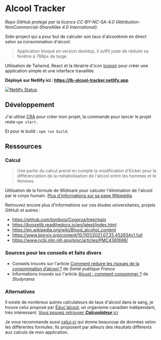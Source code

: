 # Alcool Tracker

_Repo GitHub protégé par la licence CC-BY-NC-SA-4.0 (Attribution-NonCommercial-ShareAlike 4.0 International)._

Side-project qui a pour but de calculer son taux d'alcoolémie en direct selon sa consommation d'alcool.

> Application bloqué en version desktop, il suffit juste de réduire sa fenêtre à 768px de large.

Utilisation de Tailwind, React et la librairie d'icon [Iconoir](https://iconoir.com) pour créer une application simple et une interface travaillée.

**Déployé sur Netlify ici : https://lb-alcool-tracker.netlify.app**

[![Netlify Status](https://api.netlify.com/api/v1/badges/5deb4854-2804-493a-9e5f-86110887be52/deploy-status)](https://app.netlify.com/sites/lb-alcool-tracker/deploys)

## Développement

J'ai utilisé [CRA](https://github.com/facebook/create-react-app) pour créer mon projet, la commande pour lancer le projet reste `npm start`.

Et pour le build : `npm run build`.

## Ressources

### Calcul

> Une partie du calcul prend en compte la modification d'Eicker pour la différenciation de la métabolisation de l'alcool entre les hommes et le femmes.

Utilisation de la formule de Widmark pour calculer l'élimination de l'alcool par le corps humain. [Plus d'informations sur sa page Wikipédia](https://fr.wikipedia.org/wiki/Erik_Widmark).

Retrouvez encore plus d'informations sur ces études universitaires, projets GitHub et autres :

- https://github.com/tonibois/Cogorza/tree/main
- https://boozelib.readthedocs.io/en/latest/index.html
- https://en.wikipedia.org/wiki/Blood_alcohol_content
- https://www.biorxiv.org/content/10.1101/2021.07.25.452934v1.full
- https://www.ncbi.nlm.nih.gov/pmc/articles/PMC4361698/

### Sources pour les conseils et faits divers

- Conseils trouvés sur l'article [Comment réduire les risques de la consommation d’alcool ?](https://www.santepubliquefrance.fr/determinants-de-sante/alcool/articles/comment-reduire-les-risques-de-la-consommation-d-alcool#:~:text=Ces%20mêmes%20experts%20recommandent%20d,et%20les%20activités%20à%20risque) de _Santé publique France_
- Informations trouvés sur l'article [Alcool : comment consommer ?](https://www.studyrama.com/vie-etudiante/sante-se-proteger/drogues-et-dependances/alcool-comment-consommer-74087#:~:text=D'autre%20part%2C%20il%20est,avec%20des%20boissons%20non%20alcoolisées.) de _Studyrama_

### Alternatives

Il existe de nombreux autres calculateurs de taux d'alcool dans le sang, je trouve celui proposé par [Éduc'alcool](https://www.educalcool.qc.ca), un organisme canadien indépendant, très intéressant.
[Vous pouvez retrouver **_Calcoolateur_** ici](https://www.educalcool.qc.ca/outils/calcoolateur/)

Je vous recommande aussi [celui-ci](https://dasinternetz.com/alccalc.html) qui donne beaucoup de données selon les différentes formules.
Ils proposent par ailleurs des résultats différents aux calculs de mon application.

